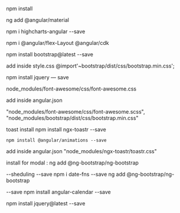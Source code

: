 npm install

ng add @angular/material

npm i highcharts-angular --save

npm i @angular/flex-Layout @angular/cdk

npm install bootstrap@latest --save

add inside style.css
 @import'~bootstrap/dist/css/bootstrap.min.css';

npm install jquery — save


node_modules/font-awesome/css/font-awesome.css

add inside angular.json 


 "node_modules/font-awesome/css/font-awesome.scss",
 "node_modules/bootstrap/dist/css/bootstrap.min.css"

toast install 
    npm install ngx-toastr --save
    
    npm install @angular/animations --save
add inside angular.json
    "node_modules/ngx-toastr/toastr.css"

install for modal :
 ng add @ng-bootstrap/ng-bootstrap

 --sheduling 
 --save
npm i date-fns 
--save
ng add @ng-bootstrap/ng-bootstrap

--save
npm install angular-calendar --save

npm install jquery@latest --save

